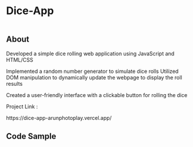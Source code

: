 # Dice-App

<img src="https://media.discordapp.net/attachments/1057987809106989078/1067331251775746058/dice_banner.png" alt="">


<h2>About</h2>

<p>Developed a simple dice rolling web application using JavaScript and HTML/CSS</p>

<p>Implemented a random number generator to simulate dice rolls
    Utilized DOM manipulation to dynamically update the webpage to display the roll results</p>

<p>Created a user-friendly interface with a clickable button for rolling the dice</p>
<P>Project Link :</p>https://dice-app-arunphotoplay.vercel.app/
<h2>Code Sample</h2>

<img src="https://media.discordapp.net/attachments/1057987809106989078/1067335595111764048/carbon.png" alt="">

